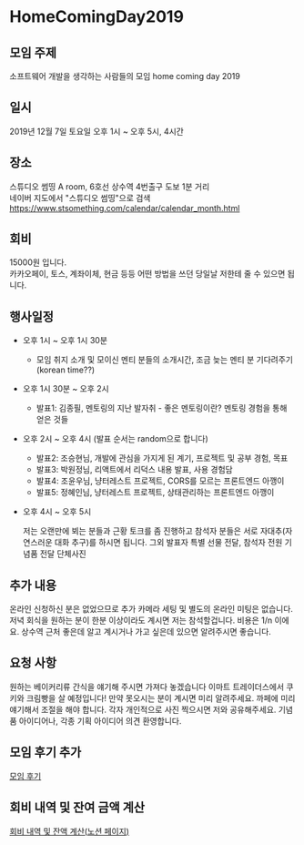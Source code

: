 # HomeComingDay2019

## 모임 주제

소프트웨어 개발을 생각하는 사람들의 모임 home coming day 2019

## 일시

2019년 12월 7일 토요일 오후 1시 ~ 오후 5시, 4시간

## 장소

스튜디오 썸띵 A room, 6호선 상수역 4번출구 도보 1분 거리\
네이버 지도에서 "스튜디오 썸띵"으로 검색\
https://www.stsomething.com/calendar/calendar_month.html  

## 회비

15000원 입니다.\
카카오페이, 토스, 계좌이체, 현금 등등 어떤 방법을 쓰던 당일날 저한테 줄 수 있으면 됩니다.

## 행사일정

- 오후 1시 ~ 오후 1시 30분
  - 모임 취지 소개 및 모이신 멘티 분들의 소개시간, 조금 늦는 멘티 분 기다려주기 (korean time??)
- 오후 1시 30분 ~ 오후 2시
  - 발표1: 김종필, 멘토링의 지난 발자취 - 좋은 멘토링이란? 멘토링 경험을 통해 얻은 것들
- 오후 2시 ~ 오후 4시 (발표 순서는 random으로 합니다)
  - 발표2: 조승현님, 개발에 관심을 가지게 된 계기, 프로젝트 및 공부 경험, 목표
  - 발표3: 박원정님, 리액트에서 리덕스 내용 발표, 사용 경험담
  - 발표4: 조윤우님, 냥터레스트 프로젝트, CORS를 모르는 프론트엔드 아깽이
  - 발표5: 정혜인님, 냥터레스트 프로젝트, 상태관리하는 프론트엔드 아깽이
- 오후 4시 ~ 오후 5시
    
    저는 오랜만에 뵈는 분들과 근황 토크를 좀 진행하고
    참석자 분들은 서로 자대추(자연스러운 대화 추구)를 하시면 됩니다.
    그외 발표자 특별 선물 전달, 참석자 전원 기념품 전달
    단체사진

## 추가 내용

온라인 신청하신 분은 없었으므로 추가 카메라 세팅 및 별도의 온라인 미팅은 없습니다.
저녁 회식을 원하는 분이 한분 이상이라도 계시면 저는 참석할겁니다. 비용은 1/n 이에요.
상수역 근처 좋은데 알고 계시거나 가고 싶은데 있으면 알려주시면 좋습니다.

## 요청 사항

원하는 베이커리류 간식을 얘기해 주시면 가져다 놓겠습니다
이마트 트레이더스에서 쿠키와 크림빵을 살 예정입니다!
만약 못오시는 분이 계시면 미리 알려주세요. 까페에 미리 얘기해서 조절을 해야 합니다.
각자 개인적으로 사진 찍으시면 저와 공유해주세요.
기념품 아이디어나, 각종 기획 아이디어 의견 환영합니다.

## 모임 후기 추가

[모임 후기](https://github.com/jongfeel/HomeComingDay2019/blob/master/Review.md)

## 회비 내역 및 잔여 금액 계산

[회비 내역 및 잔액 계산(노션 페이지)](https://www.notion.so/jongfeel/fb146094001f40d9ab88cd94c73561ea?v=76b0dd8cd8fc49a6be0a85396924d33b)
